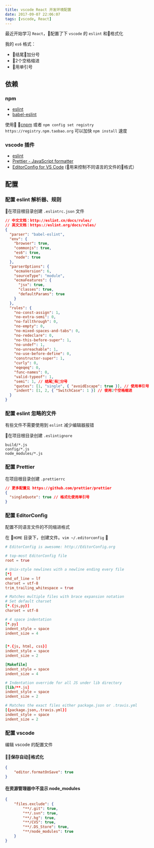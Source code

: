 ```yaml
---
title: vscode React 开发环境配置
date: 2017-09-07 22:06:07
tags: [vscode, React]
---
```


最近开始学习 `React`，配置了下 `vscode` 的 `eslint` 和格式化

我的 `es6` 格式：

* 结尾加分号
* 2个空格缩进
* 用单引号

## 依赖

### npm

* [eslint](https://github.com/eslint/eslint)
* [babel-eslint](https://github.com/babel/babel-eslint)

使用 [cnpm](https://npm.taobao.org/) 或者 `npm config set registry https://registry.npm.taobao.org` 可以加快 `npm install` 速度

### vscode 插件

* [eslint](https://marketplace.visualstudio.com/items?itemName=dbaeumer.vscode-eslint)
* [Prettier - JavaScript formatter](https://marketplace.visualstudio.com/items?itemName=esbenp.prettier-vscode)
* [EditorConfig for VS Code](https://marketplace.visualstudio.com/items?itemName=EditorConfig.EditorConfig) (用来控制不同语言的文件的格式）

## 配置

### 配置 eslint 解析器、规则

在项目根目录创建 `.eslintrc.json` 文件

```json
// 中文文档：http://eslint.cn/docs/rules/
// 英文文档：https://eslint.org/docs/rules/
{
  "parser": "babel-eslint",
  "env": {
    "browser": true,
    "commonjs": true,
    "es6": true,
    "node": true
  },
  "parserOptions": {
    "ecmaVersion": 6,
    "sourceType": "module",
    "ecmaFeatures": {
      "jsx": true,
      "classes": true,
      "defaultParams": true
    }
  },
  "rules": {
    "no-const-assign": 1,
    "no-extra-semi": 0,
    "no-fallthrough": 0,
    "no-empty": 0,
    "no-mixed-spaces-and-tabs": 0,
    "no-redeclare": 0,
    "no-this-before-super": 1,
    "no-undef": 1,
    "no-unreachable": 1,
    "no-use-before-define": 0,
    "constructor-super": 1,
    "curly": 0,
    "eqeqeq": 0,
    "func-names": 0,
    "valid-typeof": 1,
    "semi": 1, // 结尾有分号
    "quotes": [1, "single", { "avoidEscape": true }], // 使用单引号
    "indent": [1, 2, { "SwitchCase": 1 }] // 使用2个空格缩进
  }
}
```

### 配置 eslint 忽略的文件

有些文件不需要使用到 `eslint` 减少编辑器报错

在项目根目录创建 `.eslintignore`

```text
build/*.js
config/*.js
node_modules/*.js
```

### 配置 Prettier

在项目根目录创建 `.prettierrc`

```json
// 更多配置见 https://github.com/prettier/prettier
{
  "singleQuote": true // 格式化使用单引号
}
```

### 配置 EditorConfig

配置不同语言文件的不同缩进格式

在 `HOME` 目录下，创建文件。`vim ~/.editorconfig` 

```conf
# EditorConfig is awesome: http://EditorConfig.org

# top-most EditorConfig file
root = true

# Unix-style newlines with a newline ending every file
[*]
end_of_line = lf
charset = utf-8
trim_trailing_whitespace = true

# Matches multiple files with brace expansion notation
# Set default charset
[*.{js,py}]
charset = utf-8

# 4 space indentation
[*.py]
indent_style = space
indent_size = 4


[*.{js, html, css}]
indent_style = space
indent_size = 2

[Makefile]
indent_style = space
indent_size = 4

# Indentation override for all JS under lib directory
[lib/**.js]
indent_style = space
indent_size = 2

# Matches the exact files either package.json or .travis.yml
[{package.json,.travis.yml}]
indent_style = space
indent_size = 2
```

### 配置 vscode

编辑 vscode 的配置文件

#### 保存自动格式化

```json
{
    "editor.formatOnSave": true
}
```

#### 在资源管理器中不显示 node_modules

```json
{
    "files.exclude": {
        "**/.git": true,
        "**/.svn": true,
        "**/.hg": true,
        "**/CVS": true,
        "**/.DS_Store": true,
        "**/node_modules": true
    }
}
```